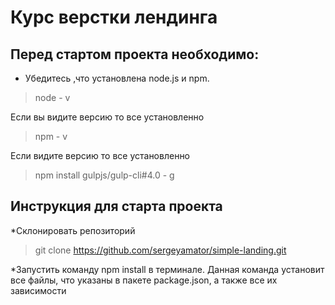 # Курс верстки лендинга

## Перед стартом проекта необходимо:
* Убедитесь ,что установлена node.js и npm.
> node - v

Если вы видите версию то все установленно

>npm - v

Если видите версию то все установленно

>npm install gulpjs/gulp-cli#4.0 - g

## Инструкция для старта проекта
*Склонировать репозиторий
> git clone https://github.com/sergeyamator/simple-landing.git

*Запустить команду npm install в терминале. Данная команда установит все файлы, что указаны в пакете package.json,
а также все их зависимости